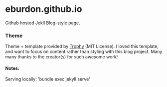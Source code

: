 # eburdon.github.io
Github hosted Jekll Blog-style page.

### Theme

Theme + template provided by [Trophy](https://github.com/thomasvaeth/trophy-jekyll) (MIT License). I loved this template, and want to focus on content rather than styling with this blog project. Many many thanks to the creator(s) for such awesome work!


#### Notes:

Serving locally:
'bundle exec jekyll serve'
